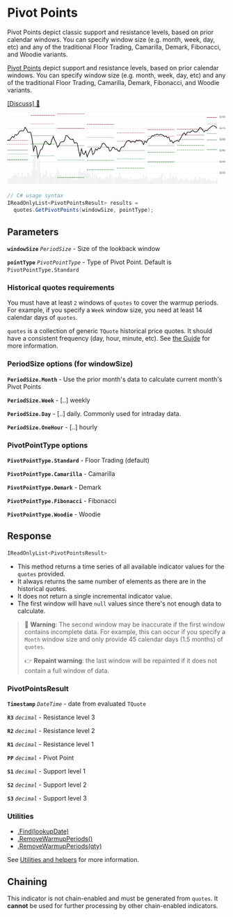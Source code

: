 # Pivot Points

 Pivot Points depict classic support and resistance levels, based on prior calendar windows.  You can specify window size (e.g. month, week, day, etc) and any of the traditional Floor Trading, Camarilla, Demark, Fibonacci, and Woodie variants.



[Pivot Points](https://en.wikipedia.org/wiki/Pivot_point_(technical_analysis)) depict support and resistance levels, based on prior calendar windows.  You can specify window size (e.g. month, week, day, etc) and any of the traditional Floor Trading, Camarilla, Demark, Fibonacci, and Woodie variants.

[[Discuss] &#128172;](https://github.com/DaveSkender/Stock.Indicators/discussions/274 "Community discussion about this indicator")

![chart for PivotPoints](../assets/charts/PivotPoints.png)

```csharp
// C# usage syntax
IReadOnlyList<PivotPointsResult> results =
  quotes.GetPivotPoints(windowSize, pointType);
```

## Parameters

**`windowSize`** _`PeriodSize`_ - Size of the lookback window

**`pointType`** _`PivotPointType`_ - Type of Pivot Point.  Default is `PivotPointType.Standard`

### Historical quotes requirements

You must have at least `2` windows of `quotes` to cover the warmup periods.  For example, if you specify a `Week` window size, you need at least 14 calendar days of `quotes`.

`quotes` is a collection of generic `TQuote` historical price quotes.  It should have a consistent frequency (day, hour, minute, etc).  See [the Guide](../guide.md#historical-quotes) for more information.

### PeriodSize options (for windowSize)

**`PeriodSize.Month`** - Use the prior month's data to calculate current month's Pivot Points

**`PeriodSize.Week`** - [..] weekly

**`PeriodSize.Day`** - [..] daily.  Commonly used for intraday data.

**`PeriodSize.OneHour`** - [..] hourly

### PivotPointType options

**`PivotPointType.Standard`** - Floor Trading (default)

**`PivotPointType.Camarilla`** - Camarilla

**`PivotPointType.Demark`** - Demark

**`PivotPointType.Fibonacci`** - Fibonacci

**`PivotPointType.Woodie`** - Woodie

## Response

```csharp
IReadOnlyList<PivotPointsResult>
```

- This method returns a time series of all available indicator values for the `quotes` provided.
- It always returns the same number of elements as there are in the historical quotes.
- It does not return a single incremental indicator value.
- The first window will have `null` values since there's not enough data to calculate.

> &#128681; **Warning**: The second window may be inaccurate if the first window contains incomplete data.  For example, this can occur if you specify a `Month` window size and only provide 45 calendar days (1.5 months) of `quotes`.
>
> &#128073; **Repaint warning**: the last window will be repainted if it does not contain a full window of data.

### PivotPointsResult

**`Timestamp`** _`DateTime`_ - date from evaluated `TQuote`

**`R3`** _`decimal`_ - Resistance level 3

**`R2`** _`decimal`_ - Resistance level 2

**`R1`** _`decimal`_ - Resistance level 1

**`PP`** _`decimal`_ - Pivot Point

**`S1`** _`decimal`_ - Support level 1

**`S2`** _`decimal`_ - Support level 2

**`S3`** _`decimal`_ - Support level 3

### Utilities

- [.Find(lookupDate)](../utilities.md#find-indicator-result)
- [.RemoveWarmupPeriods()](../utilities.md#get-or-exclude-nulls)
- [.RemoveWarmupPeriods(qty)](../utilities.md#get-or-exclude-nulls)

See [Utilities and helpers](../utilities.md#utilities-for-indicator-results) for more information.

## Chaining

This indicator is not chain-enabled and must be generated from `quotes`.  It **cannot** be used for further processing by other chain-enabled indicators.
